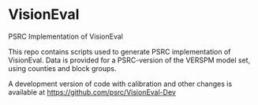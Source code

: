 # VisionEval
PSRC Implementation of VisionEval

This repo contains scripts used to generate PSRC implementation of VisionEval. Data is provided for a PSRC-version of the VERSPM model set, using counties and block groups. 

A development version of code with calibration and other changes is available at https://github.com/psrc/VisionEval-Dev
